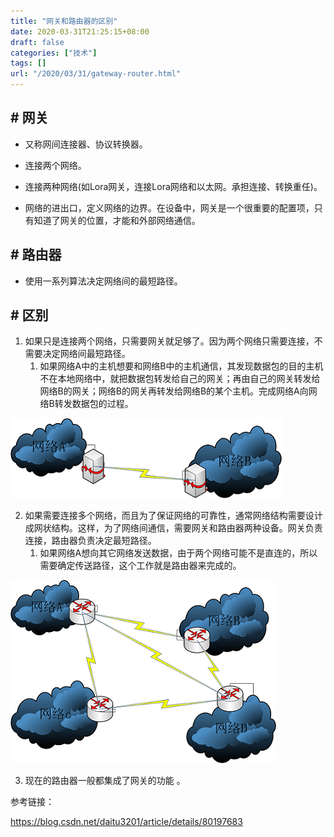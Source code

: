 ```yaml
---
title: "网关和路由器的区别"
date: 2020-03-31T21:25:15+08:00
draft: false
categories: ["技术"]
tags: []
url: "/2020/03/31/gateway-router.html"
---
```


## # 网关

- 又称网间连接器、协议转换器。

- 连接两个网络。

- 连接两种网络(如Lora网关，连接Lora网络和以太网。承担连接、转换重任)。

- 网络的进出口，定义网络的边界。在设备中，网关是一个很重要的配置项，只有知道了网关的位置，才能和外部网络通信。

  

## # 路由器

- 使用一系列算法决定网络间的最短路径。



## # 区别

1. 如果只是连接两个网络，只需要网关就足够了。因为两个网络只需要连接，不需要决定网络间最短路径。
   1. 如果网络A中的主机想要和网络B中的主机通信，其发现数据包的目的主机不在本地网络中，就把数据包转发给自己的网关；再由自己的网关转发给网络B的网关；网络B的网关再转发给网络B的某个主机。完成网络A向网络B转发数据包的过程。

![](/images/网关.png)

2. 如果需要连接多个网络，而且为了保证网络的可靠性，通常网络结构需要设计成网状结构。这样，为了网络间通信，需要网关和路由器两种设备。网关负责连接，路由器负责决定最短路径。
   1. 如果网络A想向其它网络发送数据，由于两个网络可能不是直连的，所以需要确定传送路径，这个工作就是路由器来完成的。

![](/images/路由器.png)

3. 现在的路由器一般都集成了网关的功能  。



参考链接：

https://blog.csdn.net/daitu3201/article/details/80197683